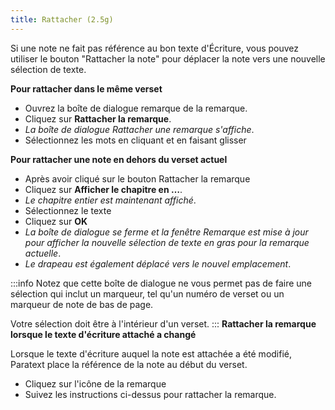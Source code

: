 ```yaml
---
title: Rattacher (2.5g)
---
```

Si une note ne fait pas référence au bon texte d'Écriture, vous pouvez utiliser le bouton "Rattacher la note" pour déplacer la note vers une nouvelle sélection de texte.

**Pour rattacher dans le même verset**

-   Ouvrez la boîte de dialogue remarque de la remarque.
-   Cliquez sur **Rattacher la remarque**.
   -  *La boîte de dialogue Rattacher une remarque s'affiche*.
-   Sélectionnez les mots en cliquant et en faisant glisser

**Pour rattacher une note en dehors du verset actuel**

-   Après avoir cliqué sur le bouton Rattacher la remarque
-   Cliquez sur **Afficher le chapitre en …**.
   -  *Le chapitre entier est maintenant affiché*.
-   Sélectionnez le texte
-   Cliquez sur **OK**
   -  *La boîte de dialogue se ferme et la fenêtre Remarque est mise à jour pour afficher la nouvelle sélection de texte en gras pour la remarque actuelle*.
   -  *Le drapeau est également déplacé vers le nouvel emplacement*.

:::info
Notez que cette boîte de dialogue ne vous permet pas de faire une sélection qui inclut un marqueur, tel qu'un numéro de verset ou un marqueur de note de bas de page.

Votre sélection doit être à l'intérieur d'un verset.
:::
**Rattacher la remarque lorsque le texte d'écriture attaché a changé**

Lorsque le texte d'écriture auquel la note est attachée a été modifié, Paratext place la référence de la note au début du verset.

-   Cliquez sur l'icône de la remarque
-   Suivez les instructions ci-dessus pour rattacher la remarque.
